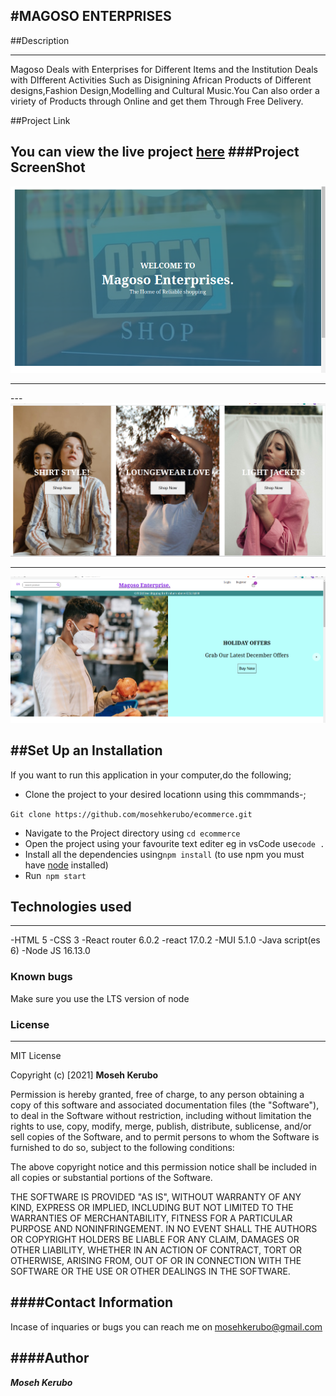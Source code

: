#MAGOSO ENTERPRISES
---
##Description
***
Magoso Deals with Enterprises for Different Items and  the Institution  Deals with DIfferent Activities Such as Disignining African Products of Different designs,Fashion Design,Modelling and Cultural Music.You Can also order a viriety of Products through Online and get them Through Free Delivery.


##Project Link 


You can view the live project [here]()
###Project ScreenShot
---
![Website Top Section](./public/Images/eccomerce3.png)

---

---![Website Top Section](./public/Images/eccomerce2.png)

---

![Website Top Section](./public/Images/eccomerce1.png)

##Set Up an Installation
---
If you want to run this application in your computer,do the following;
- Clone the project to your desired locationn using this commmands-; 
 
 ```Git clone https://github.com/mosehkerubo/ecommerce.git```

 - Navigate to the Project directory using ```cd ecommerce```
 - Open the project using your favourite text editer eg in vsCode use```code .```
 - Install all the dependencies using```npm install``` (to use npm you must have [node](https://nodejs.org/en/) installed)
 - Run``` npm start```

 ## Technologies used
 ---
 -HTML 5
 -CSS 3
 -React router 6.0.2
 -react 17.0.2
 -MUI 5.1.0
 -Java script(es 6)
 -Node JS 16.13.0

 ### Known bugs
 Make sure you use the LTS version of node

 ### License
 ---

 
 MIT License

Copyright (c) [2021] **Moseh Kerubo**

Permission is hereby granted, free of charge, to any person obtaining a copy
of this software and associated documentation files (the "Software"), to deal
in the Software without restriction, including without limitation the rights
to use, copy, modify, merge, publish, distribute, sublicense, and/or sell
copies of the Software, and to permit persons to whom the Software is
furnished to do so, subject to the following conditions:

The above copyright notice and this permission notice shall be included in all
copies or substantial portions of the Software.

THE SOFTWARE IS PROVIDED "AS IS", WITHOUT WARRANTY OF ANY KIND, EXPRESS OR
IMPLIED, INCLUDING BUT NOT LIMITED TO THE WARRANTIES OF MERCHANTABILITY,
FITNESS FOR A PARTICULAR PURPOSE AND NONINFRINGEMENT. IN NO EVENT SHALL THE
AUTHORS OR COPYRIGHT HOLDERS BE LIABLE FOR ANY CLAIM, DAMAGES OR OTHER
LIABILITY, WHETHER IN AN ACTION OF CONTRACT, TORT OR OTHERWISE, ARISING FROM,
OUT OF OR IN CONNECTION WITH THE SOFTWARE OR THE USE OR OTHER DEALINGS IN THE
SOFTWARE.

####Contact Information
---
Incase of inquaries or bugs you can reach me on mosehkerubo@gmail.com

####Author
---
***Moseh Kerubo***



